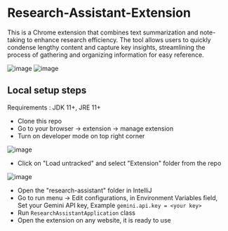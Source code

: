 # Research-Assistant-Extension

This is a Chrome extension that combines text summarization and note-taking to enhance research efficiency. The tool allows users to quickly condense lengthy content and capture key insights, streamlining the process of gathering and organizing information for easy reference.


![image](https://github.com/user-attachments/assets/3187d500-7f08-4845-b5f3-7fdcb1a9b2d5)
![image](https://github.com/user-attachments/assets/c374ea1f-9fac-47eb-9f6d-66d8fea27d62)

## Local setup steps

Requirements : JDK 11+, JRE 11+

- Clone this repo
- Go to your browser -> extension -> manage extension
- Turn on developer mode on top right corner
  
 ![image](https://github.com/user-attachments/assets/803399c3-c23a-4219-bf81-584af9256bf6)

- Click on "Load untracked" and select "Extension" folder from the repo
  
![image](https://github.com/user-attachments/assets/9e87c6e3-a7b6-4120-aab7-ceca8c1e5e19)

- Open the "research-assistant" folder in IntelliJ
- Go to run menu -> Edit configurations, in Environment Variables field, Set your Gemini API key, Example `gemini.api.key = <your key>`
- Run `ResearchAssistantApplication` class
- Open the extension on any website, it is ready to use
